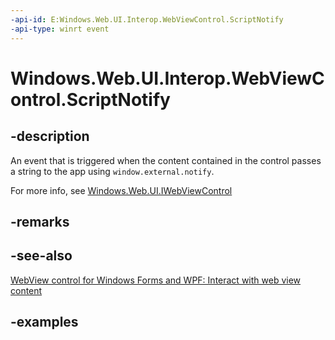 ```yaml
---
-api-id: E:Windows.Web.UI.Interop.WebViewControl.ScriptNotify
-api-type: winrt event
---
```


<!-- Event syntax.
public event TypedEventHandler ScriptNotify<IWebViewControl, WebViewControlScriptNotifyEventArgs>
-->

# Windows.Web.UI.Interop.WebViewControl.ScriptNotify

## -description
An event that is triggered when the content contained in the control passes a string to the app using `window.external.notify`.

For more info, see [Windows.Web.UI.IWebViewControl](../windows.web.ui/iwebviewcontrol.md)

## -remarks

## -see-also

[WebView control for Windows Forms and WPF: Interact with web view content](/windows/communitytoolkit/controls/wpf-winforms/webview#interact-with-web-view-content)

## -examples

